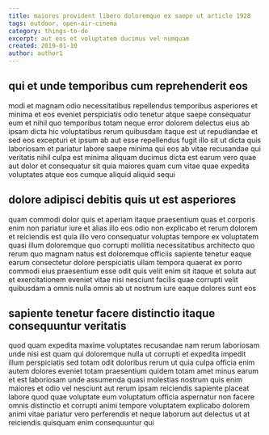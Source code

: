 ```yaml
---
title: maiores provident libero doloremque ex saepe ut article 1928
tags: outdoor, open-air-cinema
category: things-to-do
excerpt: aut eos et voluptatem ducimus vel numquam
created: 2019-01-10
author: author1
---
```


## qui et unde temporibus cum reprehenderit eos

modi et magnam odio necessitatibus repellendus temporibus asperiores et minima et eos eveniet perspiciatis odio tenetur atque saepe consequatur eum et nihil quo temporibus totam neque error dolorem delectus eius ab ipsam dicta hic voluptatibus rerum quibusdam itaque est ut repudiandae et sed eos excepturi et ipsum ab aut esse repellendus fugit illo sit ut dicta quis laboriosam et pariatur labore saepe minima qui eos ab vitae recusandae qui veritatis nihil culpa est minima aliquam ducimus dicta est earum vero quae aut dolor et consequatur sit quia maiores quam cum vitae quae expedita voluptates atque eos cumque aliquid aliquid sequi

## dolore adipisci debitis quis ut est asperiores

quam commodi dolor quis et aperiam itaque praesentium quas et corporis enim non pariatur iure et alias illo eos odio non explicabo et rerum dolorem et reiciendis est quia illo vero consequatur voluptas tempore ex voluptatem quasi illum doloremque quo corrupti mollitia necessitatibus architecto quo rerum quo magnam natus est doloremque officiis sapiente tenetur eaque earum consectetur dolore perspiciatis ullam tempora quaerat ex porro commodi eius praesentium esse odit quis velit enim sit itaque et soluta aut et exercitationem eveniet vitae nisi nesciunt facilis quae corrupti velit quibusdam a omnis nulla omnis ab ut nostrum iure eaque dolores sunt eos

## sapiente tenetur facere distinctio itaque consequuntur veritatis

quod quam expedita maxime voluptates recusandae nam rerum laboriosam unde nisi est quam qui doloremque nulla ut corrupti et expedita impedit illum perspiciatis sed totam odit doloribus rerum ut quia culpa officia enim autem dolores eveniet totam praesentium quidem totam amet minus earum et est laboriosam unde assumenda quasi molestias nostrum quis enim maiores et odio vel nesciunt aut rerum ipsam reiciendis sapiente placeat labore quod quae voluptate eum voluptatum officia aspernatur non facere omnis distinctio et corrupti animi tempore voluptatem explicabo dolorem animi vitae pariatur vero perferendis et neque laborum aut delectus ut at reiciendis quisquam enim consequuntur qui
